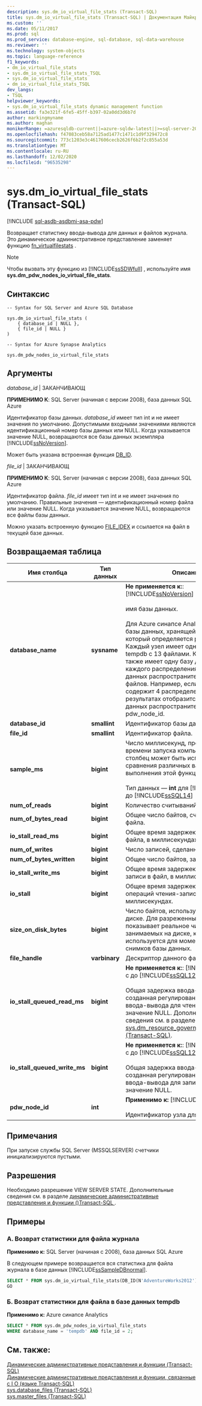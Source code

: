 ```yaml
---
description: sys.dm_io_virtual_file_stats (Transact-SQL)
title: sys.dm_io_virtual_file_stats (Transact-SQL) | Документация Майкрософт
ms.custom: ''
ms.date: 05/11/2017
ms.prod: sql
ms.prod_service: database-engine, sql-database, sql-data-warehouse
ms.reviewer: ''
ms.technology: system-objects
ms.topic: language-reference
f1_keywords:
- dm_io_virtual_file_stats
- sys.dm_io_virtual_file_stats_TSQL
- sys.dm_io_virtual_file_stats
- dm_io_virtual_file_stats_TSQL
dev_langs:
- TSQL
helpviewer_keywords:
- sys.dm_io_virtual_file_stats dynamic management function
ms.assetid: fa3e321f-6fe5-45ff-b397-02a0dd3d6b7d
author: markingmyname
ms.author: maghan
monikerRange: =azuresqldb-current||=azure-sqldw-latest||>=sql-server-2016||=sqlallproducts-allversions||>=sql-server-linux-2017||=azuresqldb-mi-current
ms.openlocfilehash: f47083ceb58a7125ad1477c1471c1d9f329472c8
ms.sourcegitcommit: 773c1203e3c4617606cecb2626f6b2f2c855a53d
ms.translationtype: MT
ms.contentlocale: ru-RU
ms.lasthandoff: 12/02/2020
ms.locfileid: "96535298"
---
```

# <a name="sysdm_io_virtual_file_stats-transact-sql"></a>sys.dm_io_virtual_file_stats (Transact-SQL)
[!INCLUDE [sql-asdb-asdbmi-asa-pdw](../../includes/applies-to-version/sql-asdb-asdbmi-asa.md)]

  Возвращает статистику ввода-вывода для данных и файлов журнала. Это динамическое административное представление заменяет функцию [fn_virtualfilestats](../../relational-databases/system-functions/sys-fn-virtualfilestats-transact-sql.md) .  
  
> [!NOTE]  
>  Чтобы вызвать эту функцию из [!INCLUDE[ssSDWfull](../../includes/sssdwfull-md.md)] , используйте имя **sys.dm_pdw_nodes_io_virtual_file_stats**. 

## <a name="syntax"></a>Синтаксис  
  
```  
-- Syntax for SQL Server and Azure SQL Database

sys.dm_io_virtual_file_stats (   
    { database_id | NULL },  
    { file_id | NULL }  
)  
```  

```  
-- Syntax for Azure Synapse Analytics

sys.dm_pdw_nodes_io_virtual_file_stats
```
  
## <a name="arguments"></a>Аргументы  


 *database_id* | ЗАКАНЧИВАЮЩ

 **ПРИМЕНИМО К**: SQL Server (начиная с версии 2008), база данных SQL Azure

 Идентификатор базы данных. *database_id* имеет тип int и не имеет значения по умолчанию. Допустимыми входными значениями являются идентификационный номер базы данных или NULL. Когда указывается значение NULL, возвращаются все базы данных экземпляра [!INCLUDE[ssNoVersion](../../includes/ssnoversion-md.md)].  
  
 Может быть указана встроенная функция [DB_ID](../../t-sql/functions/db-id-transact-sql.md).  
  
*file_id* | ЗАКАНЧИВАЮЩ

**ПРИМЕНИМО К**: SQL Server (начиная с версии 2008), база данных SQL Azure
 
Идентификатор файла. *file_id* имеет тип int и не имеет значения по умолчанию. Правильные значения — идентификационный номер файла или значение NULL. Когда указывается значение NULL, возвращаются все файлы базы данных.  
  
 Можно указать встроенную функцию [FILE_IDEX](../../t-sql/functions/file-idex-transact-sql.md) и ссылается на файл в текущей базе данных.  
  
## <a name="table-returned"></a>Возвращаемая таблица  
  
|Имя столбца|Тип данных|Описание|  
|-----------------|---------------|-----------------|  
|**database_name**|**sysname**|**Не применяется к:**: [!INCLUDE[ssNoVersion](../../includes/ssnoversion-md.md)] .<br /><br /> имя базы данных.</br></br>Для Azure синапсе Analytics это имя базы данных, хранящейся на узле, который определяется pdw_node_id. Каждый узел имеет одну базу данных tempdb с 13 файлами. Каждый узел также имеет одну базу данных для каждого распределения, и каждая база данных распространителя имеет 5 файлов. Например, если каждый узел содержит 4 распределения, в результатах отобразится 20 файлов базы данных распространителя на pdw_node_id. 
|**database_id**|**smallint**|Идентификатор базы данных.|  
|**file_id**|**smallint**|Идентификатор файла.|  
|**sample_ms**|**bigint**|Число миллисекунд, прошедших со времени запуска компьютера. Этот столбец может быть использован для сравнения различных вариантов выполнения этой функции.</br></br>Тип данных — **int** для [!INCLUDE[ssKatmai](../../includes/sskatmai-md.md)] до [!INCLUDE[ssSQL14](../../includes/sssql14-md.md)]|  
|**num_of_reads**|**bigint**|Количество считываний для этого файла.|  
|**num_of_bytes_read**|**bigint**|Общее число байтов, считанных из этого файла.|  
|**io_stall_read_ms**|**bigint**|Общее время задержек считывания файла, в миллисекундах.|  
|**num_of_writes**|**bigint**|Число записей, сделанных в этот файл.|  
|**num_of_bytes_written**|**bigint**|Общее число байтов, записанных в файл.|  
|**io_stall_write_ms**|**bigint**|Общее время задержек выполнения записи в файл, в миллисекундах.|  
|**io_stall**|**bigint**|Общее время задержек выполнения операций чтения-записи над файлом, в миллисекундах.|  
|**size_on_disk_bytes**|**bigint**|Число байтов, используемых файлом на диске. Для разреженных файлов это показывает реальное число байт, занимаемых на диске, которое используется для моментальных снимков базы данных.|  
|**file_handle**|**varbinary**|Дескриптор данного файла в Windows.|  
|**io_stall_queued_read_ms**|**bigint**|**Не применяется к:**: [!INCLUDE[ssKatmai](../../includes/sskatmai-md.md)] с до [!INCLUDE[ssSQL12](../../includes/sssql11-md.md)] .<br /><br /> Общая задержка ввода-вывода, созданная регулированием ресурсов ввода-вывода для чтения. Не допускает значение NULL. Дополнительные сведения см. в разделе [sys.dm_resource_governor_resource_pools &#40;Transact-SQL&#41;](../../relational-databases/system-dynamic-management-views/sys-dm-resource-governor-resource-pools-transact-sql.md).|  
|**io_stall_queued_write_ms**|**bigint**|**Не применяется к:**: [!INCLUDE[ssKatmai](../../includes/sskatmai-md.md)] с до [!INCLUDE[ssSQL12](../../includes/sssql11-md.md)] .<br /><br />  Общая задержка ввода-вывода, созданная регулированием ресурсов ввода-вывода для записи. Не допускает значение NULL.|
|**pdw_node_id**|**int**|**Применимо к:** [!INCLUDE[ssSDW](../../includes/sssdw-md.md)]</br></br>Идентификатор узла для распределения.
 
## <a name="remarks"></a>Примечания
При запуске службы SQL Server (MSSQLSERVER) счетчики инициализируются пустыми.
  
## <a name="permissions"></a>Разрешения  
 Необходимо разрешение VIEW SERVER STATE. Дополнительные сведения см. в разделе [динамические административные представления и функции &#40;&#41;Transact-SQL ](~/relational-databases/system-dynamic-management-views/system-dynamic-management-views.md).  
  
## <a name="examples"></a>Примеры  

### <a name="a-return-statistics-for-a-log-file"></a>A. Возврат статистики для файла журнала

**Применимо к:** SQL Server (начиная с 2008), база данных SQL Azure

 В следующем примере возвращается вся статистика для файла журнала в базе данных [!INCLUDE[ssSampleDBnormal](../../includes/sssampledbnormal-md.md)].  
  
```sql  
SELECT * FROM sys.dm_io_virtual_file_stats(DB_ID(N'AdventureWorks2012'), 2);  
GO  
```  
  
### <a name="b-return-statistics-for-file-in-tempdb"></a>Б. Возврат статистики для файла в базе данных tempdb

**Применимо к:** Azure синапсе Analytics

```sql
SELECT * FROM sys.dm_pdw_nodes_io_virtual_file_stats 
WHERE database_name = 'tempdb' AND file_id = 2;

```

## <a name="see-also"></a>См. также:  
 [Динамические административные представления и функции (Transact-SQL)](~/relational-databases/system-dynamic-management-views/system-dynamic-management-views.md)   
 [Динамические административные представления и функции, связанные с I O &#40;языке Transact-SQL&#41;](../../relational-databases/system-dynamic-management-views/i-o-related-dynamic-management-views-and-functions-transact-sql.md)   
 [sys.database_files (Transact-SQL)](../../relational-databases/system-catalog-views/sys-database-files-transact-sql.md)   
 [sys.master_files (Transact-SQL)](../../relational-databases/system-catalog-views/sys-master-files-transact-sql.md)  
  
  

